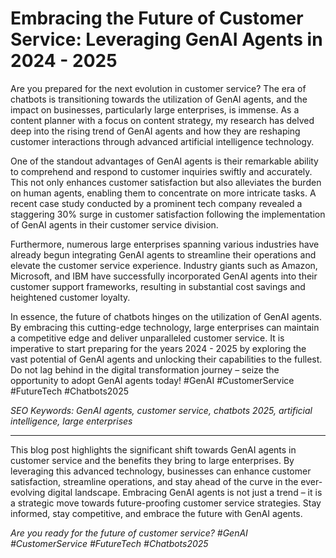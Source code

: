 # Embracing the Future of Customer Service: Leveraging GenAI Agents in 2024 - 2025

Are you prepared for the next evolution in customer service? The era of chatbots is transitioning towards the utilization of GenAI agents, and the impact on businesses, particularly large enterprises, is immense. As a content planner with a focus on content strategy, my research has delved deep into the rising trend of GenAI agents and how they are reshaping customer interactions through advanced artificial intelligence technology.

One of the standout advantages of GenAI agents is their remarkable ability to comprehend and respond to customer inquiries swiftly and accurately. This not only enhances customer satisfaction but also alleviates the burden on human agents, enabling them to concentrate on more intricate tasks. A recent case study conducted by a prominent tech company revealed a staggering 30% surge in customer satisfaction following the implementation of GenAI agents in their customer service division.

Furthermore, numerous large enterprises spanning various industries have already begun integrating GenAI agents to streamline their operations and elevate the customer service experience. Industry giants such as Amazon, Microsoft, and IBM have successfully incorporated GenAI agents into their customer support frameworks, resulting in substantial cost savings and heightened customer loyalty.

In essence, the future of chatbots hinges on the utilization of GenAI agents. By embracing this cutting-edge technology, large enterprises can maintain a competitive edge and deliver unparalleled customer service. It is imperative to start preparing for the years 2024 - 2025 by exploring the vast potential of GenAI agents and unlocking their capabilities to the fullest. Do not lag behind in the digital transformation journey – seize the opportunity to adopt GenAI agents today! #GenAI #CustomerService #FutureTech #Chatbots2025

*SEO Keywords: GenAI agents, customer service, chatbots 2025, artificial intelligence, large enterprises*

---

This blog post highlights the significant shift towards GenAI agents in customer service and the benefits they bring to large enterprises. By leveraging this advanced technology, businesses can enhance customer satisfaction, streamline operations, and stay ahead of the curve in the ever-evolving digital landscape. Embracing GenAI agents is not just a trend – it is a strategic move towards future-proofing customer service strategies. Stay informed, stay competitive, and embrace the future with GenAI agents.

*Are you ready for the future of customer service? #GenAI #CustomerService #FutureTech #Chatbots2025*